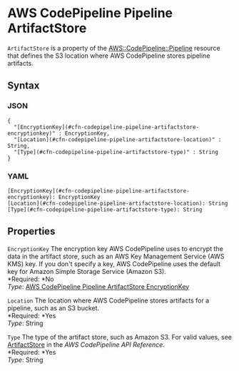 # AWS CodePipeline Pipeline ArtifactStore<a name="aws-properties-codepipeline-pipeline-artifactstore"></a>

`ArtifactStore` is a property of the [AWS::CodePipeline::Pipeline](aws-resource-codepipeline-pipeline.md) resource that defines the S3 location where AWS CodePipeline stores pipeline artifacts\.

## Syntax<a name="w3ab2c21c14d377b5"></a>

### JSON<a name="aws-properties-codepipeline-pipeline-artifactstore-syntax.json"></a>

```
{
  "[EncryptionKey](#cfn-codepipeline-pipeline-artifactstore-encryptionkey)" : EncryptionKey,
  "[Location](#cfn-codepipeline-pipeline-artifactstore-location)" : String,
  "[Type](#cfn-codepipeline-pipeline-artifactstore-type)" : String
}
```

### YAML<a name="aws-properties-codepipeline-pipeline-artifactstore-syntax.yaml"></a>

```
[EncryptionKey](#cfn-codepipeline-pipeline-artifactstore-encryptionkey): EncryptionKey
[Location](#cfn-codepipeline-pipeline-artifactstore-location): String
[Type](#cfn-codepipeline-pipeline-artifactstore-type): String
```

## Properties<a name="w3ab2c21c14d377b7"></a>

`EncryptionKey`  <a name="cfn-codepipeline-pipeline-artifactstore-encryptionkey"></a>
The encryption key AWS CodePipeline uses to encrypt the data in the artifact store, such as an AWS Key Management Service \(AWS KMS\) key\. If you don't specify a key, AWS CodePipeline uses the default key for Amazon Simple Storage Service \(Amazon S3\)\.  
*Required: *No  
*Type*: [AWS CodePipeline Pipeline ArtifactStore EncryptionKey](aws-properties-codepipeline-pipeline-artifactstore-encryptionkey.md)

`Location`  <a name="cfn-codepipeline-pipeline-artifactstore-location"></a>
The location where AWS CodePipeline stores artifacts for a pipeline, such as an S3 bucket\.  
*Required: *Yes  
*Type*: String

`Type`  <a name="cfn-codepipeline-pipeline-artifactstore-type"></a>
The type of the artifact store, such as Amazon S3\. For valid values, see [ArtifactStore](http://docs.aws.amazon.com/codepipeline/latest/APIReference/API_ArtifactStore.html) in the *AWS CodePipeline API Reference*\.  
*Required: *Yes  
*Type*: String